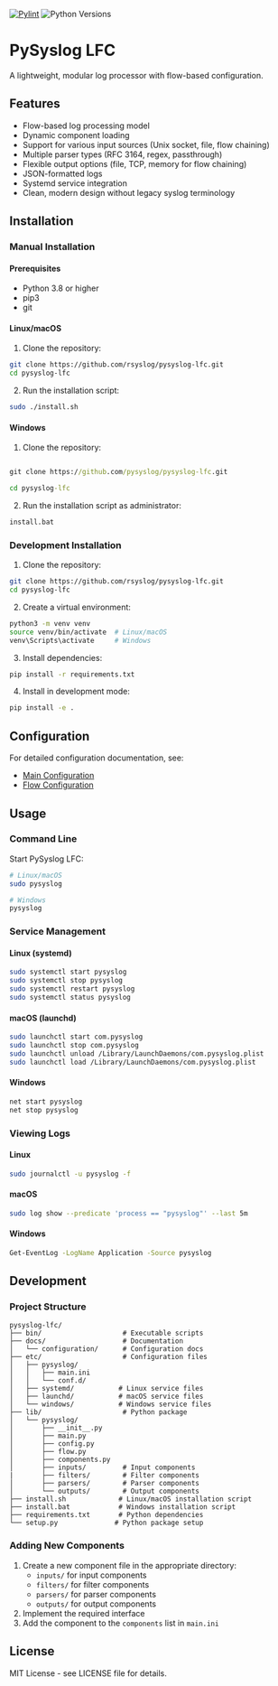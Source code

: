 
[![Pylint](https://github.com/pysyslog/pysyslog-lfc/actions/workflows/pylint.yml/badge.svg)](https://github.com/pysyslog/pysyslog-lfc/actions/workflows/pylint.yml)
![Python Versions](https://img.shields.io/badge/python-3.8%20|%203.9%20|%203.10-blue)



# PySyslog LFC

A lightweight, modular log processor with flow-based configuration.

## Features

- Flow-based log processing model
- Dynamic component loading
- Support for various input sources (Unix socket, file, flow chaining)
- Multiple parser types (RFC 3164, regex, passthrough)
- Flexible output options (file, TCP, memory for flow chaining)
- JSON-formatted logs
- Systemd service integration
- Clean, modern design without legacy syslog terminology

## Installation

### Manual Installation

#### Prerequisites

- Python 3.8 or higher
- pip3
- git

#### Linux/macOS

1. Clone the repository:
```bash
git clone https://github.com/rsyslog/pysyslog-lfc.git
cd pysyslog-lfc
```

2. Run the installation script:
```bash
sudo ./install.sh
```

#### Windows

1. Clone the repository:
```cmd

git clone https://github.com/pysyslog/pysyslog-lfc.git

cd pysyslog-lfc
```

2. Run the installation script as administrator:
```cmd
install.bat
```

### Development Installation

1. Clone the repository:
```bash
git clone https://github.com/rsyslog/pysyslog-lfc.git
cd pysyslog-lfc
```

2. Create a virtual environment:
```bash
python3 -m venv venv
source venv/bin/activate  # Linux/macOS
venv\Scripts\activate     # Windows
```

3. Install dependencies:
```bash
pip install -r requirements.txt
```

4. Install in development mode:
```bash
pip install -e .
```

## Configuration

For detailed configuration documentation, see:
- [Main Configuration](docs/configuration/main.md)
- [Flow Configuration](docs/configuration/flows.md)

## Usage

### Command Line

Start PySyslog LFC:
```bash
# Linux/macOS
sudo pysyslog

# Windows
pysyslog
```

### Service Management

#### Linux (systemd)
```bash
sudo systemctl start pysyslog
sudo systemctl stop pysyslog
sudo systemctl restart pysyslog
sudo systemctl status pysyslog
```

#### macOS (launchd)
```bash
sudo launchctl start com.pysyslog
sudo launchctl stop com.pysyslog
sudo launchctl unload /Library/LaunchDaemons/com.pysyslog.plist
sudo launchctl load /Library/LaunchDaemons/com.pysyslog.plist
```

#### Windows
```cmd
net start pysyslog
net stop pysyslog
```

### Viewing Logs

#### Linux
```bash
sudo journalctl -u pysyslog -f
```

#### macOS
```bash
sudo log show --predicate 'process == "pysyslog"' --last 5m
```

#### Windows
```cmd
Get-EventLog -LogName Application -Source pysyslog
```

## Development

### Project Structure

```
pysyslog-lfc/
├── bin/                    # Executable scripts
├── docs/                   # Documentation
│   └── configuration/      # Configuration docs
├── etc/                    # Configuration files
│   ├── pysyslog/
│   │   ├── main.ini
│   │   └── conf.d/
│   ├── systemd/           # Linux service files
│   ├── launchd/           # macOS service files
│   └── windows/           # Windows service files
├── lib/                    # Python package
│   └── pysyslog/
│       ├── __init__.py
│       ├── main.py
│       ├── config.py
│       ├── flow.py
│       ├── components.py
│       ├── inputs/         # Input components
|       ├── filters/        # Filter components
│       ├── parsers/        # Parser components
│       └── outputs/        # Output components
├── install.sh             # Linux/macOS installation script
├── install.bat            # Windows installation script
├── requirements.txt       # Python dependencies
└── setup.py              # Python package setup
```

### Adding New Components

1. Create a new component file in the appropriate directory:
   - `inputs/` for input components
   - `filters/` for filter components
   - `parsers/` for parser components
   - `outputs/` for output components
2. Implement the required interface
3. Add the component to the `components` list in `main.ini`

## License

MIT License - see LICENSE file for details. 
